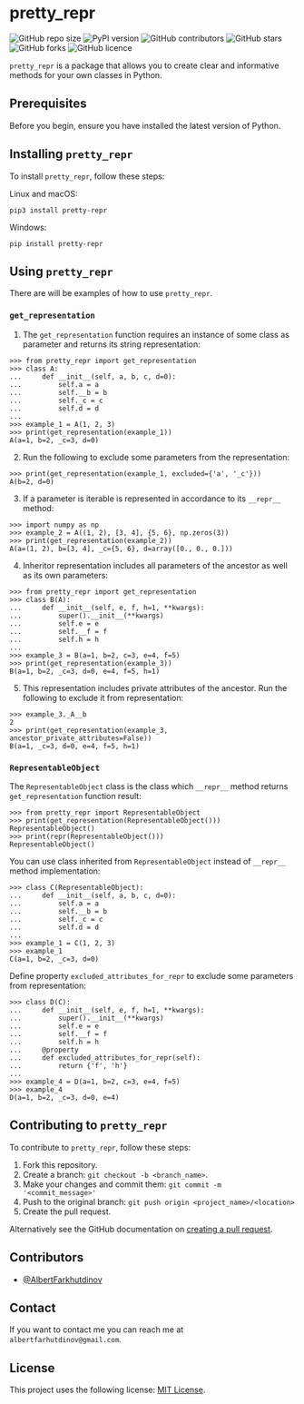 # pretty_repr

![GitHub repo size](https://img.shields.io/github/issues/AlbertFarkhutdinov/pretty_repr)
![PyPI version](https://img.shields.io/pypi/v/pretty-repr)
![GitHub contributors](https://img.shields.io/github/contributors/AlbertFarkhutdinov/pretty_repr)
![GitHub stars](https://img.shields.io/github/stars/AlbertFarkhutdinov/pretty_repr)
![GitHub forks](https://img.shields.io/github/forks/AlbertFarkhutdinov/pretty_repr)
![GitHub licence](https://img.shields.io/github/license/AlbertFarkhutdinov/pretty_repr)

`pretty_repr` is a package that allows you to create clear and informative methods for your own classes in Python.

## Prerequisites

Before you begin, ensure you have installed the latest version of Python.

## Installing `pretty_repr`

To install `pretty_repr`, follow these steps:

Linux and macOS:
```
pip3 install pretty-repr
```

Windows:
```
pip install pretty-repr
```
## Using `pretty_repr`

There are will be examples of how to use `pretty_repr`.

### `get_representation`

1. The `get_representation` function requires an instance of some class 
as parameter and returns its string representation:

```
>>> from pretty_repr import get_representation
>>> class A:
...     def __init__(self, a, b, c, d=0):
...         self.a = a
...         self.__b = b
...         self._c = c
...         self.d = d
...
>>> example_1 = A(1, 2, 3)
>>> print(get_representation(example_1))
A(a=1, b=2, _c=3, d=0)
```

2. Run the following to exclude some parameters from the representation:

```
>>> print(get_representation(example_1, excluded={'a', '_c'}))
A(b=2, d=0)
```

3. If a parameter is iterable is represented in accordance to its `__repr__` method:
```
>>> import numpy as np
>>> example_2 = A((1, 2), [3, 4], {5, 6}, np.zeros(3))
>>> print(get_representation(example_2))
A(a=(1, 2), b=[3, 4], _c={5, 6}, d=array([0., 0., 0.]))
```

4. Inheritor representation includes all parameters of the ancestor 
as well as its own parameters:

```
>>> from pretty_repr import get_representation
>>> class B(A):
...     def __init__(self, e, f, h=1, **kwargs):
...         super().__init__(**kwargs)
...         self.e = e
...         self.__f = f
...         self.h = h
...
>>> example_3 = B(a=1, b=2, c=3, e=4, f=5)
>>> print(get_representation(example_3))
B(a=1, b=2, _c=3, d=0, e=4, f=5, h=1)
```

5. This representation includes private attributes of the ancestor.
Run the following to exclude it from representation:
```
>>> example_3._A__b
2
>>> print(get_representation(example_3, ancestor_private_attributes=False))
B(a=1, _c=3, d=0, e=4, f=5, h=1)
```

### `RepresentableObject`

The `RepresentableObject` class is the class which `__repr__` method returns 
`get_representation` function result:

```
>>> from pretty_repr import RepresentableObject
>>> print(get_representation(RepresentableObject()))
RepresentableObject()
>>> print(repr(RepresentableObject()))
RepresentableObject()
```

You can use class inherited from `RepresentableObject` 
instead of `__repr__` method implementation:

```
>>> class C(RepresentableObject):
...     def __init__(self, a, b, c, d=0):
...         self.a = a
...         self.__b = b
...         self._c = c
...         self.d = d
...
>>> example_1 = C(1, 2, 3)
>>> example_1
C(a=1, b=2, _c=3, d=0)

```

Define property `excluded_attributes_for_repr` 
to exclude some parameters from representation:

```
>>> class D(C):
...     def __init__(self, e, f, h=1, **kwargs):
...         super().__init__(**kwargs)
...         self.e = e
...         self.__f = f
...         self.h = h
...     @property
...     def excluded_attributes_for_repr(self):
...         return {'f', 'h'}
... 
>>> example_4 = D(a=1, b=2, c=3, e=4, f=5)
>>> example_4
D(a=1, b=2, _c=3, d=0, e=4)
```

## Contributing to `pretty_repr`
To contribute to `pretty_repr`, follow these steps:

1. Fork this repository.
2. Create a branch: `git checkout -b <branch_name>`.
3. Make your changes and commit them: `git commit -m '<commit_message>'`
4. Push to the original branch: `git push origin <project_name>/<location>`
5. Create the pull request.

Alternatively see the GitHub documentation on [creating a pull request](https://help.github.com/en/github/collaborating-with-issues-and-pull-requests/creating-a-pull-request).

## Contributors

* [@AlbertFarkhutdinov](https://github.com/AlbertFarkhutdinov) 

## Contact

If you want to contact me you can reach me at `albertfarhutdinov@gmail.com`.

## License
This project uses the following license: [MIT License](https://github.com/AlbertFarkhutdinov/pretty_repr/blob/main/LICENSE).